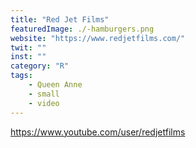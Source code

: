 ```yaml
---
title: "Red Jet Films"
featuredImage: ./-hamburgers.png
website: "https://www.redjetfilms.com/"
twit: ""
inst: ""
category: "R"
tags:
    - Queen Anne
    - small
    - video
---
```


https://www.youtube.com/user/redjetfilms

